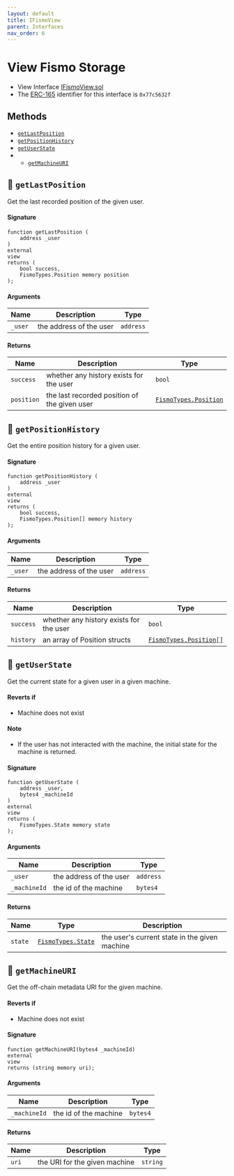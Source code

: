 ```yaml
---
layout: default
title: IFismoView
parent: Interfaces
nav_order: 6
---
```

# View Fismo Storage
* View Interface [IFismoView.sol](https://github.com/cliffhall/Fismo/blob/main/contracts/interfaces/IFismoView.sol)
* The [ERC-165](https://eips.ethereum.org/EIPS/eip-165) identifier for this interface is `0x77c5632f`

## Methods
* [`getLastPosition`](#-getlastposition)
* [`getPositionHistory`](#-getpositionhistory)
* [`getUserState`](#-getuserstate)
* * [`getMachineURI`](#-getmachineuri)

## 🦠 `getLastPosition`
Get the last recorded position of the given user.

#### Signature
```solidity
function getLastPosition (
    address _user
)
external
view
returns (
    bool success, 
    FismoTypes.Position memory position
);
```

#### Arguments

| Name       | Description                              | Type    |
| ----------- |------------------------------------------|---------|
| `_user` | the address of the user | `address` | 

#### Returns

| Name        | Description                                | Type                |
| ------------- |--------------------------------------------|---------------------|
| `success` |  whether any history exists for the user | `bool` |
| `position` | the last recorded position of the given user| [`FismoTypes.Position`](../domain/Position.md) |

## 🦠 `getPositionHistory`
Get the entire position history for a given user.

#### Signature
```solidity
function getPositionHistory (
    address _user
)
external
view
returns (
    bool success, 
    FismoTypes.Position[] memory history
);
```

#### Arguments

| Name       | Description                              | Type    |
| ----------- |------------------------------------------|---------|
| `_user` | the address of the user | `address` | 

#### Returns

| Name    | Description                   | Type                                             |
| ------- |-------------------------------|--------------------------------------------------|
| `success` |  whether any history exists for the user | `bool`                                           |
| `history` | an array of Position structs  | [`FismoTypes.Position[]`](../domain/Position.md) |

## 🦠 `getUserState`
Get the current state for a given user in a given machine.

#### Reverts if
- Machine does not exist

#### Note
- If the user has not interacted with the machine, the initial state for the machine is returned.

#### Signature
```solidity
function getUserState (
    address _user, 
    bytes4 _machineId
)
external
view
returns (
    FismoTypes.State memory state
);
```

#### Arguments

| Name      | Description           | Type    |
| ---------- |-----------------------|---------|
| `_user` | the address of the user | `address` | 
| `_machineId` | the id of the machine | `bytes4` | 

#### Returns

| Name  | Type | Description                          |
|-------|---|--------------------------------------|
| `state` | [`FismoTypes.State`](../domain/State.md)  | the user's current state in the given machine |

## 🦠 `getMachineURI`
Get the off-chain metadata URI for the given machine.

#### Reverts if
- Machine does not exist

#### Signature
```solidity
function getMachineURI(bytes4 _machineId)
external
view
returns (string memory uri);
```

#### Arguments

| Name       | Description                              | Type    |
| ----------- |------------------------------------------|---------|
| `_machineId` | the id of the machine | `bytes4` | 

#### Returns

| Name  | Description                                | Type     |
|-------|--------------------------------------------|----------|
| `uri` |  the URI for the given machine | `string` |
